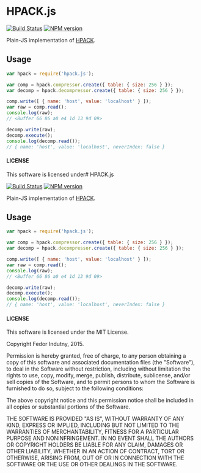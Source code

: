 # HPACK.js

[![Build Status](https://secure.travis-ci.org/indutny/hpack.js.png)](http://travis-ci.org/indutny/hpack.js)
[![NPM version](https://badge.fury.io/js/hpack.js.svg)](http://badge.fury.io/js/hpack.js)

Plain-JS implementation of [HPACK][0].

## Usage

```javascript
var hpack = require('hpack.js');

var comp = hpack.compressor.create({ table: { size: 256 } });
var decomp = hpack.decompressor.create({ table: { size: 256 } });

comp.write([ { name: 'host', value: 'localhost' } ]);
var raw = comp.read();
console.log(raw);
// <Buffer 66 86 a0 e4 1d 13 9d 09>

decomp.write(raw);
decomp.execute();
console.log(decomp.read());
// { name: 'host', value: 'localhost', neverIndex: false }
```

#### LICENSE

This software is licensed under# HPACK.js

[![Build Status](https://secure.travis-ci.org/indutny/hpack.js.png)](http://travis-ci.org/indutny/hpack.js)
[![NPM version](https://badge.fury.io/js/hpack.js.svg)](http://badge.fury.io/js/hpack.js)

Plain-JS implementation of [HPACK][0].

## Usage

```javascript
var hpack = require('hpack.js');

var comp = hpack.compressor.create({ table: { size: 256 } });
var decomp = hpack.decompressor.create({ table: { size: 256 } });

comp.write([ { name: 'host', value: 'localhost' } ]);
var raw = comp.read();
console.log(raw);
// <Buffer 66 86 a0 e4 1d 13 9d 09>

decomp.write(raw);
decomp.execute();
console.log(decomp.read());
// { name: 'host', value: 'localhost', neverIndex: false }
```

#### LICENSE

This software is licensed under the MIT License.

Copyright Fedor Indutny, 2015.

Permission is hereby granted, free of charge, to any person obtaining a
copy of this software and associated documentation files (the
"Software"), to deal in the Software without restriction, including
without limitation the rights to use, copy, modify, merge, publish,
distribute, sublicense, and/or sell copies of the Software, and to permit
persons to whom the Software is furnished to do so, subject to the
following conditions:

The above copyright notice and this permission notice shall be included
in all copies or substantial portions of the Software.

THE SOFTWARE IS PROVIDED "AS IS", WITHOUT WARRANTY OF ANY KIND, EXPRESS
OR IMPLIED, INCLUDING BUT NOT LIMITED TO THE WARRANTIES OF
MERCHANTABILITY, FITNESS FOR A PARTICULAR PURPOSE AND NONINFRINGEMENT. IN
NO EVENT SHALL THE AUTHORS OR COPYRIGHT HOLDERS BE LIABLE FOR ANY CLAIM,
DAMAGES OR OTHER LIABILITY, WHETHER IN AN ACTION OF CONTRACT, TORT OR
OTHERWISE, ARISING FROM, OUT OF OR IN CONNECTION WITH THE SOFTWARE OR THE
USE OR OTHER DEALINGS IN THE SOFTWARE.

[0]: https://tools.ietf.org/html/rfc7541
